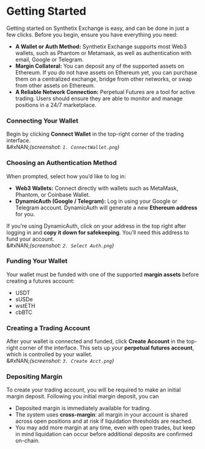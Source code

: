 # Getting Started

Getting started on Synthetix Exchange is easy, and can be done in just a few clicks. Before you begin, ensure you have everything you need:

* **A Wallet or Auth Method:** Synthetix Exchange supports most Web3 wallets, such as Phantom or Metamask, as well as authentication with email, Google or Telegram.
* **Margin Collateral:** You can deposit any of the supported assets on Ethereum. If you do not have assets on Ethereum yet, you can purchase them on a centralized exchange, bridge from other networks, or swap from other assets on Ethereum.
* **A Reliable Network Connection:** Perpetual Futures are a tool for active trading. Users should ensure they are able to monitor and manage positions in a 24/7 marketplace.

### Connecting Your Wallet

Begin by clicking **Connect Wallet** in the top-right corner of the trading interface.\
&#xNAN;_(screenshot: `1. ConnectWallet.png`)_

### Choosing an Authentication Method

When prompted, select how you’d like to log in:

* **Web3 Wallets:** Connect directly with wallets such as MetaMask, Phantom, or Coinbase Wallet.
* **DynamicAuth (Google / Telegram):** Log in using your Google or Telegram account. DynamicAuth will generate a new **Ethereum address** for you.

If you’re using DynamicAuth, click on your address in the top right after logging in and **copy it down for safekeeping**. You’ll need this address to fund your account.\
&#xNAN;_(screenshot: `2. Select Auth.png`)_

### Funding Your Wallet

Your wallet must be funded with one of the supported **margin assets** before creating a futures account:

* USDT
* sUSDe
* wstETH
* cbBTC

### Creating a Trading Account

After your wallet is connected and funded, click **Create Account** in the top-right corner of the interface. This sets up your **perpetual futures account**, which is controlled by your wallet.\
&#xNAN;_(screenshot: `3. Create Acct.png`)_

### Depositing Margin

To create your trading account, you will be required to make an initial margin deposit. Following you initial margin deposit, you can&#x20;

* Deposited margin is immediately available for trading.
* The system uses **cross-margin**: all margin in your account is shared across open positions and at risk if liquidation thresholds are reached.
* You may add more margin at any time, even with open trades, but keep in mind liquidation can occur before additional deposits are confirmed on-chain.&#x20;
